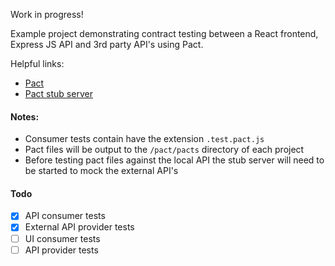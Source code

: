 Work in progress!

Example project demonstrating contract testing between a React frontend, Express JS API and 3rd party API's using Pact.

Helpful links:
- [Pact](https://docs.pact.io/)
- [Pact stub server](https://hub.docker.com/r/pactfoundation/pact-stub-server)

#### Notes:
- Consumer tests contain have the extension `.test.pact.js`
- Pact files will be output to the `/pact/pacts` directory of each project
- Before testing pact files against the local API the stub server will need to be started to mock the external API's

#### Todo
- [x] API consumer tests
- [x] External API provider tests
- [ ] UI consumer tests
- [ ] API provider tests
